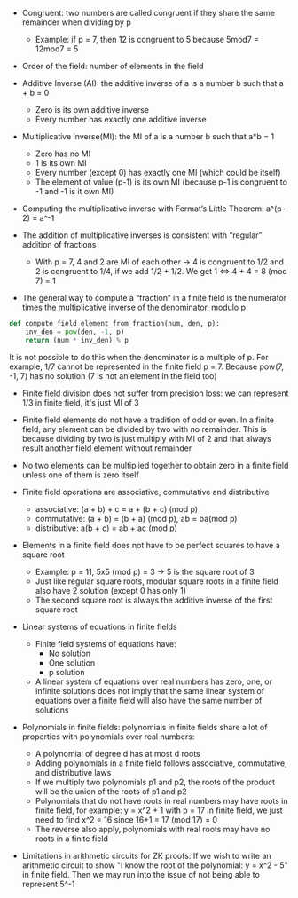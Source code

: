 - Congruent: two numbers are called congruent if they share the same remainder when dividing by p
  - Example: if p = 7, then 12 is congruent to 5 because 5mod7 = 12mod7 = 5

- Order of the field: number of elements in the field

- Additive Inverse (AI): the additive inverse of a is a number b such that a + b = 0
  - Zero is its own additive inverse
  - Every number has exactly one additive inverse

- Multiplicative inverse(MI): the MI of a is a number b such that a*b = 1
  - Zero has no MI
  - 1 is its own MI
  - Every number (except 0) has exactly one MI (which could be itself)
  - The element of value (p-1) is its own MI (because p-1 is congruent to -1 and -1 is it own MI)

- Computing the multiplicative inverse with Fermat’s Little Theorem: a^(p-2) = a^-1

- The addition of multiplicative inverses is consistent with “regular” addition of fractions
  - With p = 7, 4 and 2 are MI of each other -> 4 is congruent to 1/2 and 2 is congruent to 1/4, if we add 1/2 + 1/2.
We get 1 <=> 4 + 4 = 8 (mod 7) = 1

- The general way to compute a “fraction” in a finite field is the numerator times the multiplicative inverse of the denominator, modulo p
```python
def compute_field_element_from_fraction(num, den, p):
    inv_den = pow(den, -1, p)
    return (num * inv_den) % p
```
It is not possible to do this when the denominator is a multiple of p. For example, 1/7 cannot be represented in the finite field p = 7.
Because pow(7, -1, 7) has no solution (7 is not an element in the field too)

- Finite field division does not suffer from precision loss: we can represent 1/3 in finite field, it's just MI of 3

- Finite field elements do not have a tradition of odd or even. 
In a finite field, any element can be divided by two with no remainder. 
This is because dividing by two is just multiply with MI of 2 and that always result another field element without remainder

- No two elements can be multiplied together to obtain zero in a finite field unless one of them is zero itself

- Finite field operations are associative, commutative and distributive
  - associative: (a + b) + c = a + (b + c) (mod p)
  - commutative: (a + b) = (b + a) (mod p), ab = ba(mod p)
  - distributive: a(b + c) = ab + ac (mod p)

- Elements in a finite field does not have to be perfect squares to have a square root
  - Example: p = 11, 5x5 (mod p) = 3 -> 5 is the square root of 3
  - Just like regular square roots, modular square roots in a finite field also have 2 solution (except 0 has only 1)
  - The second square root is always the additive inverse of the first square root

- Linear systems of equations in finite fields
  - Finite field systems of equations have:
    - No solution
    - One solution
    - p solution
  - A linear system of equations over real numbers has zero, one, or infinite solutions does not imply that
  the same linear system of equations over a finite field will also have the same number of solutions

- Polynomials in finite fields: polynomials in finite fields share a lot of properties with polynomials over real numbers:
  - A polynomial of degree d has at most d roots
  - Adding polynomials in a finite field follows associative, commutative, and distributive laws
  - If we multiply two polynomials p1 and p2, the roots of the product will be the union of the roots of p1 and p2
  - Polynomials that do not have roots in real numbers may have roots in finite field, for example: y = x^2 + 1 with p = 17
In finite field, we just need to find x^2 = 16 since 16+1 = 17 (mod 17) = 0
  - The reverse also apply, polynomials with real roots may have no roots in a finite field
- Limitations in arithmetic circuits for ZK proofs: If we wish to write an arithmetic circuit to show "I know the root of the polynomial: y = x^2 - 5"
in finite field. Then we may run into the issue of not being able to represent 5^-1
  